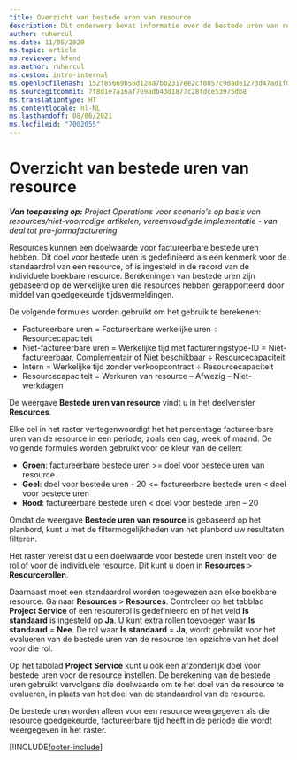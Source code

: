 ```yaml
---
title: Overzicht van bestede uren van resource
description: Dit onderwerp bevat informatie over de bestede uren van resources in Project Operations.
author: ruhercul
ms.date: 11/05/2020
ms.topic: article
ms.reviewer: kfend
ms.author: ruhercul
ms.custom: intro-internal
ms.openlocfilehash: 152f85669b56d128a7bb2317ee2cf0857c90ade1273d47ad1f0f387e00a6bbd8
ms.sourcegitcommit: 7f8d1e7a16af769adb43d1877c28fdce53975db8
ms.translationtype: HT
ms.contentlocale: nl-NL
ms.lasthandoff: 08/06/2021
ms.locfileid: "7002055"
---
```

# <a name="resource-utilization-overview"></a>Overzicht van bestede uren van resource

_**Van toepassing op:** Project Operations voor scenario's op basis van resources/niet-voorradige artikelen, vereenvoudigde implementatie - van deal tot pro-formafacturering_

Resources kunnen een doelwaarde voor factureerbare bestede uren hebben. Dit doel voor bestede uren is gedefinieerd als een kenmerk voor de standaardrol van een resource, of is ingesteld in de record van de individuele boekbare resource. Berekeningen van bestede uren zijn gebaseerd op de werkelijke uren die resources hebben gerapporteerd door middel van goedgekeurde tijdsvermeldingen.

De volgende formules worden gebruikt om het gebruik te berekenen:

  - Factureerbare uren = Factureerbare werkelijke uren ÷ Resourcecapaciteit
  - Niet-factureerbare uren = Werkelijke tijd met factureringstype-ID = Niet-factureerbaar, Complementair of Niet beschikbaar ÷ Resourcecapaciteit
  - Intern = Werkelijke tijd zonder verkoopcontract ÷ Resourcecapaciteit
  - Resourcecapaciteit = Werkuren van resource – Afwezig – Niet-werkdagen

De weergave **Bestede uren van resource** vindt u in het deelvenster **Resources**.

Elke cel in het raster vertegenwoordigt het het percentage factureerbare uren van de resource in een periode, zoals een dag, week of maand. De volgende formules worden gebruikt voor de kleur van de cellen:

  - **Groen**: factureerbare bestede uren >= doel voor bestede uren van resource
  - **Geel**: doel voor bestede uren - 20 <= factureerbare bestede uren < doel voor bestede uren
  - **Rood**: factureerbare bestede uren < doel voor bestede uren – 20

Omdat de weergave **Bestede uren van resource** is gebaseerd op het planbord, kunt u met de filtermogelijkheden van het planbord uw resultaten filteren.

Het raster vereist dat u een doelwaarde voor bestede uren instelt voor de rol of voor de individuele resource. Dit kunt u doen in **Resources** > **Resourcerollen**.

Daarnaast moet een standaardrol worden toegewezen aan elke boekbare resource. Ga naar **Resources** > **Resources**. Controleer op het tabblad **Project Service** of een resourerol is gedefinieerd en of het veld **Is standaard** is ingesteld op **Ja**. U kunt extra rollen toevoegen waar **Is standaard** = **Nee**. De rol waar **Is standaard** = **Ja**, wordt gebruikt voor het evalueren van de bestede uren van de resource ten opzichte van het doel voor die rol.

Op het tabblad **Project Service** kunt u ook een afzonderlijk doel voor bestede uren voor de resource instellen. De berekening van de bestede uren gebruikt vervolgens die doelwaarde om te het doel van de resource te evalueren, in plaats van het doel van de standaardrol van de resource.

De bestede uren worden alleen voor een resource weergegeven als die resource goedgekeurde, factureerbare tijd heeft in de periode die wordt weergegeven in het raster.


[!INCLUDE[footer-include](../includes/footer-banner.md)]